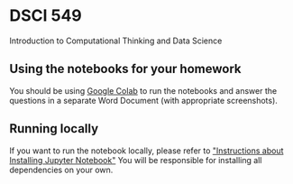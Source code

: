 # DSCI 549
Introduction to Computational Thinking and Data Science

## Using the notebooks for your homework
You should be using [Google Colab](https://github.com/khider/INF549/blob/master/Getting%20Started%20with%20Google%20Colab.pdf) to run the notebooks and answer the questions in a separate Word Document (with appropriate screenshots).

## Running locally
If you want to run the notebook locally, please refer to
["Instructions about Installing Jupyter Notebook"](https://github.com/khider/INF549/blob/master/Instructions%20about%20Installing%20Jupyter%20Notebook.pdf)
You will be responsible for installing all dependencies on your own. 
